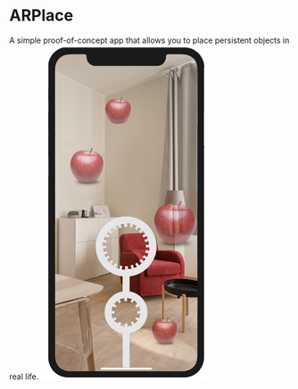 # ARPlace

A simple proof-of-concept app that allows you to place persistent objects in real life.
<img src="/Screenshot/Screenshot.png" alt="drawing" width="300" height="600"/>
